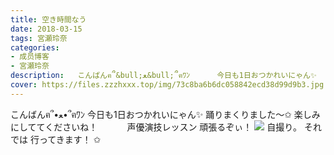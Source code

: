 ```yaml
---
title: 空き時間なう
date: 2018-03-15
tags: 宮瀬玲奈
categories: 
- 成员博客
- 宮瀬玲奈
description:   こんばんฅ՞&bull;ﻌ&bull;՞ฅﾜﾝ      今日も1日おつかれいにゃん✨           踊りまくりました～✩    楽しみにしててくださいね！ ; ; ; ; ; ; ; ; ; ; ; 声優演技...
cover: https://files.zzzhxxx.top/img/73c8ba6b6dc058842ecd38d99d9b3.jpg 
---
```


  こんばんฅ՞•ﻌ•՞ฅﾜﾝ      今日も1日おつかれいにゃん✨           踊りまくりました～✩    楽しみにしててくださいね！            声優演技レッスン     頑張るぞぃ！                   ![](https://files.zzzhxxx.top/img/73c8ba6b6dc058842ecd38d99d9b3.jpg)      自撮り。           それでは         行ってきます！            ✩


